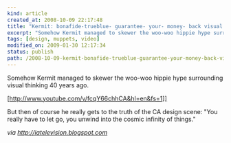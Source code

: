 ```yaml
--- 
kind: article
created_at: 2008-10-09 22:17:48
title: "Kermit: bonafide-trueblue- guarantee- your- money- back visual thinker"
excerpt: "Somehow Kermit managed to skewer the woo-woo hippie hype surrounding visual thinking 40 years ago. "
tags: [design, muppets, video]
modified_on: 2009-01-30 12:17:34
status: publish 
path: /2008-10-09-kermit-bonafide-trueblue-guarantee-your-money-back-visual-thinker
---
```


Somehow Kermit managed to skewer the woo-woo hippie hype surrounding visual thinking 40 years ago. 

[http://www.youtube.com/v/fcqY66chhCA&hl=en&fs=1]]

But then of course he really gets to the truth of the CA design scene: "You really have to let go, you unwind into the cosmic infinity of things."

<em>via http://iatelevision.blogspot.com</em>